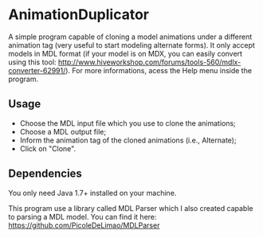 # AnimationDuplicator
A simple program capable of cloning a model animations under a different animation tag (very useful to start modeling alternate forms).
It only accept models in MDL format (if your model is on MDX, you can easily convert using this tool: http://www.hiveworkshop.com/forums/tools-560/mdlx-converter-62991/).
For more informations, acess the Help menu inside the program.

## Usage
- Choose the MDL input file which you use to clone the animations;
- Choose a MDL output file; 
- Inform the animation tag of the cloned animations (i.e., Alternate);
- Click on "Clone". 

## Dependencies
You only need Java 1.7+ installed on your machine. 

This program use a library called MDL Parser which I also created capable to parsing a MDL model. You can find it here: https://github.com/PicoleDeLimao/MDLParser
